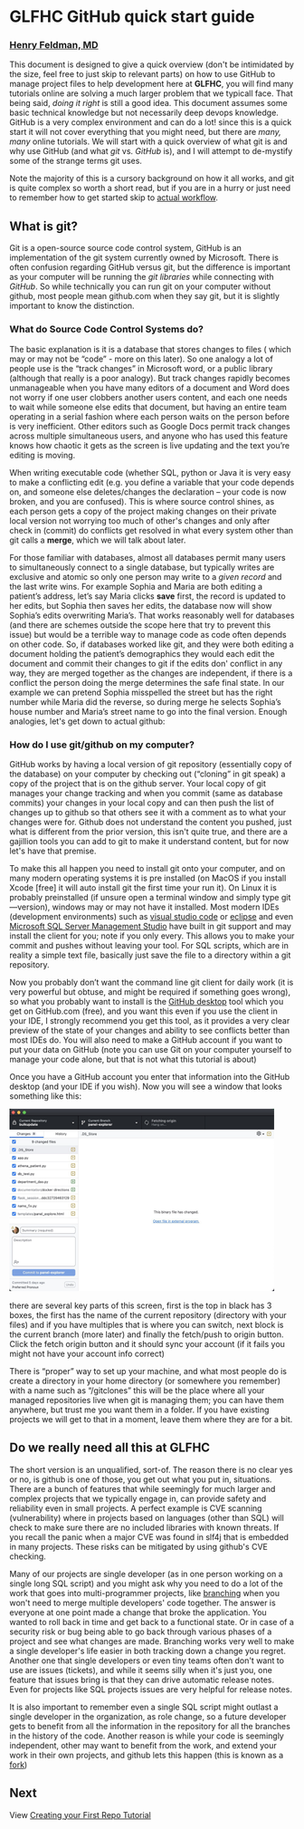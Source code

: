# GLFHC GitHub quick start guide

### [Henry Feldman, MD](mailto://hfeldman@glfhc.org)

This document is designed to give a quick overview (don't be intimidated by the size, feel free to just skip to relevant parts) on how to use GitHub to manage project files
to help development here at **GLFHC**, you will find many tutorials online are solving a much larger problem that we typicall face.
That being said, _doing it right_ is still a good idea. This document assumes some basic technical knowledge but not necessarily deep devops
knowledge. GitHub is a very complex environment and can do a lot! since this is a quick start it will not cover
everything that you might need, but there are _many, many_ online tutorials. We will start with a quick overview of what
git is and why use GitHub (and what _git_ vs. _GitHub_ is), and I will attempt to de-mystify some of the strange terms
git
uses.

Note the majority of this is a cursory background on how it all works, and git is quite complex so worth a short read,
but if you are in a hurry or just need to remember how to get started skip to [actual workflow](workflow.md).

## What is git?

Git is a open-source source code control system, GitHub is an implementation of the git system currently owned by
Microsoft. There
is often confusion regarding GitHub versus git, but the difference is important as your computer will be running the
_git libraries_ while
connecting with _GitHub_. So while technically you can run git on your computer without github, most people
mean github.com when they say git, but it is slightly important to know the distinction.

### What do Source Code Control Systems do?

The basic explanation is it is a database that stores changes to files (
which may or may not be “code” - more on this later). So one analogy a lot of people use is the “track changes” in
Microsoft
word, or a public library (although that really is a poor analogy). But track changes rapidly becomes unmanageable when
you
have many editors of a document and Word does not worry if one
user clobbers another users content, and each one needs to wait while someone else edits that document, but having an
entire team operating in a serial fashion where each person waits on the person before is very inefficient. Other
editors such as Google Docs permit track changes across multiple simultaneous users, and anyone who has used this
feature knows how chaotic it gets as the screen is live updating and the text you’re editing is moving.

When writing executable code (whether SQL, python or Java it is very easy to make a conflicting edit (e.g. you
define a variable that your code depends on, and someone else deletes/changes the declaration – your code is now
broken, and you are confused).
This is where source control shines, as each person gets a copy of the project making changes on their private
local version not worrying too much of other's changes and only after check in (commit) do conflicts get resolved in
what every system other than git calls a **merge**, which we will talk about later.

For those familiar with databases, almost all databases permit many users to simultaneously connect to a single
database, but typically writes are exclusive and atomic so only one person may write to a _given record_ and the last
write wins. For
example Sophia and Maria are both editing a patient’s address, let’s say Maria clicks **save** first, the record is
updated
to her edits, but Sophia then saves her edits, the database now will show Sophia’s edits overwriting Maria’s. That works
reasonably well for databases (and there are schemes outside the scope here that try to prevent this issue) but would be
a terrible way to manage code as code often depends on other code. So, if databases worked like git, and they were both
editing a
document holding the patient’s demographics they would each
edit the document and commit their changes to git if the edits don' conflict in any way, they are merged together as the
changes are
independent, if there is a conflict the person doing the merge determines the safe final state. In our example we can
pretend Sophia misspelled the
street but has the right number while Maria did the reverse, so during merge he selects Sophia’s house number and
Maria’s street name to go into the final version. Enough analogies, let's get down to actual github:

### How do I use git/github on my computer?

GitHub works by having a local version of git repository (essentially copy of the database) on your computer by checking
out (“cloning” in git
speak) a copy of the project that is on the github server. Your local copy of git manages your change tracking and when
you commit (same as database commits) your changes in your local copy and can then push the list of changes up to github
so that others see it with a
comment as to what your changes were for. Github does not understand the content you pushed, just what is different from
the
prior version, this isn't quite true, and there are a gajillion tools you can add to git to make it understand content,
but for now
let's have that premise.

To make this all happen you need to install git onto your computer, and on many modern operating systems it is pre
installed (on MacOS if you install Xcode [free] it will auto install git the first time your run it). On Linux it is
probably
preinstalled (if unsure open a terminal window and simply type git —version), windows may or may not have it installed.
Most modern IDEs (development environments) such as [visual studio code](https://code.visualstudio.com)
or [eclipse](https://www.eclipse.org) and even [Microsoft SQL Server Management Studio](https://www.google.com/url?sa=t&source=web&rct=j&opi=89978449&url=https://learn.microsoft.com/en-us/sql/ssms/sql-server-management-studio-ssms%3Fview%3Dsql-server-ver16&ved=2ahUKEwjJ96Gw0OuJAxUyFFkFHVbjCIAQFnoECBYQAQ&usg=AOvVaw0M5QjLuC1rwEoQkPcaH0Jp) have built in git support and may
install the client for you; note if you only every. This allows you to make your commit and pushes without leaving your tool. For SQL scripts,
which are in reality a simple text file, basically just save the file to a directory within a git repository.

Now you probably don’t want the command line git client for daily work (it is very powerful
but obtuse, and might be required if something goes wrong), so what you probably want to install is the [GitHub desktop](https://github.com/apps/desktop) tool which
you get on GitHub.com (free), and you
want this even if you use the client in your IDE, I strongly recommend you get this tool, as it provides a very clear
preview of the state of your changes and ability to see conflicts better than most IDEs do. You will also need to make a
GitHub account if you want to put your data on GitHub (note you can use Git on your computer yourself to manage your
code alone, but that is not what this tutorial is about)

Once you have a GitHub account you enter that information into the GitHub desktop (and your IDE if you wish). Now you
will see a window that looks something like this:

![GitHub Desktop Main Window](images/gitdesktop.png "GitHub Desktop")

there are several key parts of this screen, first is the top in black has 3 boxes, the first has the name of the current
repository (directory with your files) and if you have multiples that is where you can switch, next block is the current
branch (more later) and finally the fetch/push to origin button. Click the fetch origin button and it should sync your
account (if it fails you might not have your account info correct)

There is “proper” way to set up your machine, and what most people do is create a directory in your home directory (or
somewhere you remember) with a name such as “/gitclones” this will be the place where all your managed repositories live
when git is managing them; you can have them anywhere, but trust me you want them in a folder. If you have existing
projects we will get to that in a moment, leave them where they are for a bit.

## Do we really need all this at GLFHC
The short version is an unqualified, sort-of. The reason there is no clear yes or no, is github is one of those, you
get out what you put in, situations. There are a bunch of features that while seemingly for much larger and complex projects
that we typically engage in, can provide safety and reliability even in small projects. A perfect example is CVE scanning (vulnerability)
where in projects based on languages (other than SQL) will check to make sure there are no included libraries with known threats. If you recall
the panic when a major CVE was found in slf4j that is embedded in many projects. These risks can be mitigated by using github's 
CVE checking.

Many of our projects are single developer (as in one person working on a single long SQL script) and you might ask why you need
to do a lot of the work that goes into multi-programmer projects, like [branching](forking_and_branching.md ) when you won't
need to merge multiple developers' code together. The answer is everyone at one point made a change that broke the application.
You wanted to roll back in time and get back to a functional state. Or in case of a security risk or bug being able to go back through
various phases of a project and see what changes are made. Branching works very well to make a single developer's life easier in both
tracking down a change you regret. Another one that single developers or even tiny teams often don't want to use are issues (tickets),
and while it seems silly when it's just you, one feature that issues bring is that they can drive automatic release notes. Even for projects
like SQL projects issues are very helpful for release notes.

It is also important to remember even a single SQL script might outlast a single developer in the organization, as role change, so
a future developer gets to benefit from all the information in the repository for all the branches in the history of the code. Another reason is while
your code is seemingly independent, other may want to benefit from the work, and extend your work in their own projects,
and github lets this happen (this is known as a [fork](forking_and_branching.md))

## Next
View [Creating your First Repo Tutorial](create_first_repo.md)